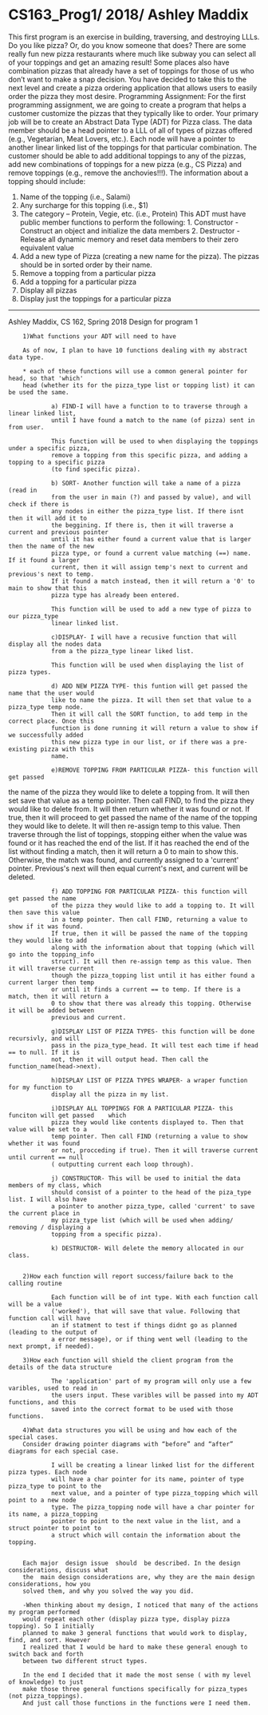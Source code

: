 # CS163_Prog1/ 2018/ Ashley Maddix
This first program is an exercise in building, traversing, and destroying LLLs. 
Do you like pizza? Or, do you know someone that does? There are some really fun  new pizza restaurants where much like subway you can select all of your toppings  and get an amazing result! Some places also have combination pizzas that already  have a set of toppings for those of us who don’t want to make a snap decision. You  have decided to take this to the next level and create a pizza ordering application that  allows users to easily order the pizza they most desire. 
Programming Assignment: For the first programming assignment, we are going to  create a program that helps a customer customize the pizzas that they typically like  to order. 
Your primary job will be to create an Abstract Data Type (ADT) for Pizza class. The  data member should be a head pointer to a LLL of all of types of pizzas offered (e.g.,  Vegetarian, Meat Lovers, etc.). Each node will have a pointer to another linear linked  list of the toppings for that particular combination. The customer should be able to  add additional toppings to any of the pizzas, add new combinations of toppings for  a new pizza (e.g., CS Pizza) and remove toppings (e.g., remove the anchovies!!!). 
The information about a topping should include: 
1. Name of the topping (i.e., Salami) 
2. Any surcharge for this topping (i.e., $1) 
3. The category – Protein, Vegie, etc. (i.e., Protein) 
This ADT must have public member functions to perform the following: 1. Constructor - Construct an object and initialize the data members  2. Destructor - Release all dynamic memory and reset data members to their  zero equivalent value 
3. Add a new type of Pizza (creating a new name for the pizza). The pizzas  should be in sorted order by their name. 
4. Remove a topping from a particular pizza 
5. Add a topping for a particular pizza 
6. Display all pizzas 
7. Display just the toppings for a particular pizza

------------------------------------------------------------------

  Ashley Maddix, CS 162, Spring 2018
        Design for program 1


        1)What functions your ADT will need to have

        As of now, I plan to have 10 functions dealing with my abstract data type.

        * each of these functions will use a common general pointer for head, so that 'which'
        head (whether its for the pizza_type list or topping list) it can be used the same.

                a) FIND-I will have a function to to traverse through a linear linked list,
                until I have found a match to the name (of pizza) sent in from user.

                This function will be used to when displaying the toppings under a specific pizza,
                remove a topping from this specific pizza, and adding a topping to a specific pizza
                (to find specific pizza).

                b) SORT- Another function will take a name of a pizza (read in
                from the user in main (?) and passed by value), and will check if there is
                any nodes in either the pizza_type list. If there isnt then it will add it to
                the beggining. If there is, then it will traverse a current and previous pointer
                until it has either found a current value that is larger then the name of the new
                pizza type, or found a current value matching (==) name. If it found a larger
                current, then it will assign temp's next to current and previous's next to temp.
                If it found a match instead, then it will return a '0' to main to show that this
                pizza type has already been entered.

                This function will be used to add a new type of pizza to our pizza_type
                linear linked list.

                c)DISPLAY- I will have a recusive function that will display all the nodes data
                from a the pizza_type linear liked list.

                This function will be used when displaying the list of pizza types.

                d) ADD NEW PIZZA TYPE- this funtion will get passed the name that the user would
                like to name the pizza. It will then set that value to a pizza_type temp node.
                Then it will call the SORT function, to add temp in the correct place. Once this
                function is done running it will return a value to show if we successfully added
                this new pizza type in our list, or if there was a pre-existing pizza with this
                name.

                e)REMOVE TOPPING FROM PARTICULAR PIZZA- this function will get passed 
   the name of the pizza they would like to delete a topping from. It will then set save that
                value as a temp pointer. Then call FIND, to find the pizza they would like to
                delete from. It will then return whether it was found or not. If true, then it
                will proceed to get passed the name of the name of the topping they would like
                to delete. It will then re-assign temp to this value. Then traverse through the
                list of toppings, stopping either when the value was found or it has reached the
                end of the list. If it has reached the end of the list without finding a match,
                then it will return a 0 to main to show this. Otherwise, the match was found, and
                currently assigned to a 'current' pointer. Previous's next will then equal
                current's next, and current will be deleted.

                f) ADD TOPPING FOR PARTICULAR PIZZA- this function will get passed the name
                of the pizza they would like to add a topping to. It will then save this value
                in a temp pointer. Then call FIND, returning a value to show if it was found.
                If true, then it will be passed the name of the topping they would like to add
                along with the information about that topping (which will go into the topping_info
                struct). It will then re-assign temp as this value. Then it will traverse current
                though the pizza_topping list until it has either found a current larger then temp
                or until it finds a current == to temp. If there is a match, then it will return a
                0 to show that there was already this topping. Otherwise it will be added between
                previous and current.

                g)DISPLAY LIST OF PIZZA TYPES- this function will be done recursivly, and will
                pass in the piza_type_head. It will test each time if head == to null. If it is
                not, then it will output head. Then call the function_name(head->next).

                h)DISPLAY LIST OF PIZZA TYPES WRAPER- a wraper function for my function to
                display all the pizza in my list.

                i)DISPLAY ALL TOPPINGS FOR A PARTICULAR PIZZA- this funciton will get passed	which
                pizza they would like contents displayed to. Then that value will be set to a
                temp pointer. Then call FIND (returning a value to show whether it was found
                or not, procceding if true). Then it will traverse current until current == null
                ( outputting current each loop through).

                j) CONSTRUCTOR- This will be used to initial the data members of my class, which
                should consist of a pointer to the head of the piza_type list. I will also have
                a pointer to another pizza_type, called 'current' to save the current place in
                my pizza_type list (which will be used when adding/ removing / displaying a
                topping from a specific pizza).

                k) DESTRUCTOR- Will delete the memory allocated in our class.


        2)How each function will report success/failure back to the calling routine

                Each function will be of int type. With each function call will be a value
                ('worked'), that will save that value. Following that function call will have
                an if statment to test if things didnt go as planned (leading to the output of
                a error message), or if thing went well (leading to the next prompt, if needed).

        3)How each function will shield the client program from the details of the data structure

                The 'application' part of my program will only use a few varibles, used to read in
                the users input. These varibles will be passed into my ADT functions, and this
                saved into the correct format to be used with those functions.

        4)What data structures you will be using and how each of the special cases.
        Consider drawing pointer diagrams with “before” and “after” diagrams for each special case.

                I will be creating a linear linked list for the different pizza types. Each node
                will have a char pointer for its name, pointer of type pizza_type to point to the
                next value, and a pointer of type pizza_topping which will point to a new node
                type. The pizza_topping node will have a char pointer for its name, a pizza_topping
                pointer to point to the next value in the list, and a struct pointer to point to
                a struct which will contain the information about the topping.


        Each major  design issue  should  be described. In the design considerations, discuss what
        the  main design considerations are, why they are the main design considerations, how you
        solved them, and why you solved the way you did.

        -When thinking about my design, I noticed that many of the actions my program performed
        would repeat each other (display pizza type, display pizza topping). So I initially
        planned to make 3 general functions that would work to display, find, and sort. However
        I realized that I would be hard to make these general enough to switch back and forth
        between two different struct types.

        In the end I decided that it made the most sense ( with my level of knowledge) to just
        make those three general functions specifically for pizza_types (not pizza_toppings).
        And just call those functions in the functions were I need them.


